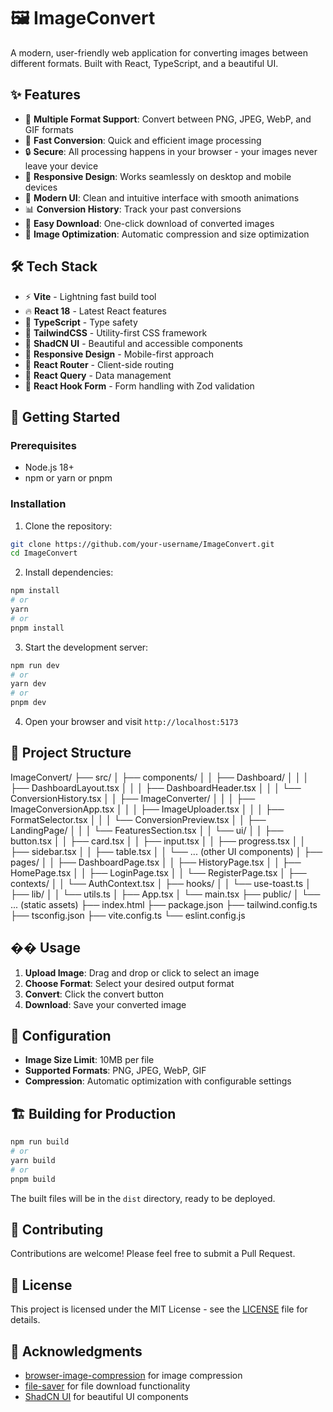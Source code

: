 # 🖼️ ImageConvert

A modern, user-friendly web application for converting images between different formats. Built with React, TypeScript, and a beautiful UI.

## ✨ Features

- 🎯 **Multiple Format Support**: Convert between PNG, JPEG, WebP, and GIF formats
- 🚀 **Fast Conversion**: Quick and efficient image processing
- 🔒 **Secure**: All processing happens in your browser - your images never leave your device
- 📱 **Responsive Design**: Works seamlessly on desktop and mobile devices
- 🎨 **Modern UI**: Clean and intuitive interface with smooth animations
- 📊 **Conversion History**: Track your past conversions
- 💾 **Easy Download**: One-click download of converted images
- 🎯 **Image Optimization**: Automatic compression and size optimization

## 🛠️ Tech Stack

- ⚡️ **Vite** - Lightning fast build tool
- 🔥 **React 18** - Latest React features
- 🧩 **TypeScript** - Type safety
- 🎨 **TailwindCSS** - Utility-first CSS framework
- 🧰 **ShadCN UI** - Beautiful and accessible components
- 📱 **Responsive Design** - Mobile-first approach
- 🧭 **React Router** - Client-side routing
- 🔄 **React Query** - Data management
- 📝 **React Hook Form** - Form handling with Zod validation

## 🚀 Getting Started

### Prerequisites

- Node.js 18+ 
- npm or yarn or pnpm

### Installation

1. Clone the repository:
```bash
git clone https://github.com/your-username/ImageConvert.git
cd ImageConvert
```

2. Install dependencies:
```bash
npm install
# or
yarn
# or
pnpm install
```

3. Start the development server:
```bash
npm run dev
# or
yarn dev
# or
pnpm dev
```

4. Open your browser and visit `http://localhost:5173`

## 📁 Project Structure

ImageConvert/
├── src/
│   ├── components/
│   │   ├── Dashboard/
│   │   │   ├── DashboardLayout.tsx
│   │   │   ├── DashboardHeader.tsx
│   │   │   └── ConversionHistory.tsx
│   │   ├── ImageConverter/
│   │   │   ├── ImageConversionApp.tsx
│   │   │   ├── ImageUploader.tsx
│   │   │   ├── FormatSelector.tsx
│   │   │   └── ConversionPreview.tsx
│   │   ├── LandingPage/
│   │   │   └── FeaturesSection.tsx
│   │   └── ui/
│   │       ├── button.tsx
│   │       ├── card.tsx
│   │       ├── input.tsx
│   │       ├── progress.tsx
│   │       ├── sidebar.tsx
│   │       ├── table.tsx
│   │       └── ... (other UI components)
│   ├── pages/
│   │   ├── DashboardPage.tsx
│   │   ├── HistoryPage.tsx
│   │   ├── HomePage.tsx
│   │   ├── LoginPage.tsx
│   │   └── RegisterPage.tsx
│   ├── contexts/
│   │   └── AuthContext.tsx
│   ├── hooks/
│   │   └── use-toast.ts
│   ├── lib/
│   │   └── utils.ts
│   ├── App.tsx
│   └── main.tsx
├── public/
│   └── ... (static assets)
├── index.html
├── package.json
├── tailwind.config.ts
├── tsconfig.json
├── vite.config.ts
└── eslint.config.js


## �� Usage

1. **Upload Image**: Drag and drop or click to select an image
2. **Choose Format**: Select your desired output format
3. **Convert**: Click the convert button
4. **Download**: Save your converted image

## 🔧 Configuration

- **Image Size Limit**: 10MB per file
- **Supported Formats**: PNG, JPEG, WebP, GIF
- **Compression**: Automatic optimization with configurable settings

## 🏗️ Building for Production

```bash
npm run build
# or
yarn build
# or
pnpm build
```

The built files will be in the `dist` directory, ready to be deployed.

## 🤝 Contributing

Contributions are welcome! Please feel free to submit a Pull Request.

## 📝 License

This project is licensed under the MIT License - see the [LICENSE](LICENSE) file for details.

## 🙏 Acknowledgments

- [browser-image-compression](https://github.com/Donaldcwl/browser-image-compression) for image compression
- [file-saver](https://github.com/eligrey/FileSaver.js) for file download functionality
- [ShadCN UI](https://ui.shadcn.com/) for beautiful UI components
